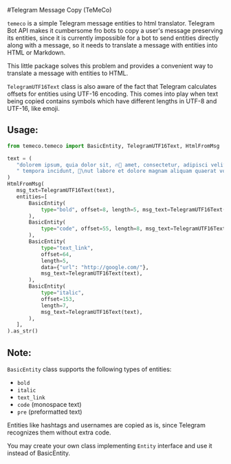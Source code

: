 #Telegram Message Copy (TeMeCo)

`temeco` is a simple Telegram message entities to html translator.
Telegram Bot API makes it cumbersome fro bots to copy a user's message
preserving its entities, since it is currently impossible for a bot to send
entities directly along with a message, 
so it needs to translate a message with entities into HTML or Markdown.

This little package solves this problem and provides a convenient way
to translate a message with entities to HTML. 

`TelegramUTF16Text` class is also aware of the fact that Telegram calculates
 offsets for entities using UTF-16 encoding. 
 This comes into play when text being copied contains symbols which have different lengths
 in UTF-8 and UTF-16, like emoji.
 
 ## Usage:
 ```python
from temeco.temeco import BasicEntity, TelegramUTF16Text, HtmlFromMsg

text = (
    "dolorem ipsum, quia dolor sit, 🔥🚒 amet, consectetur, adipisci velit, sed quia 🙃 non numquam eius modi"
    " tempora incidunt, 🙊\nut labore et dolore magnam aliquam quaerat voluptatem."
)
HtmlFromMsg(
    msg_txt=TelegramUTF16Text(text),
    entities=[
        BasicEntity(
            type="bold", offset=8, length=5, msg_text=TelegramUTF16Text(text)
        ),
        BasicEntity(
            type="code", offset=55, length=8, msg_text=TelegramUTF16Text(text)
        ),
        BasicEntity(
            type="text_link",
            offset=64,
            length=5,
            data={"url": "http://google.com/"},
            msg_text=TelegramUTF16Text(text),
        ),
        BasicEntity(
            type="italic",
            offset=153,
            length=7,
            msg_text=TelegramUTF16Text(text),
        ),
    ],
).as_str()
```
 
 ## Note:
 `BasicEntity` class supports the following types of entities:
 - `bold`
 - `italic`
 - `text_link`
 - `code` (monospace text)
 - `pre` (preformatted text)

Entities like hashtags and usernames are copied as is, since Telegram recognizes them
without extra code.

You may create your own class implementing `Entity` interface and use it instead of 
BasicEntity.
 